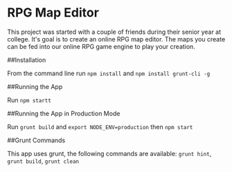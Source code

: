 RPG Map Editor
==============

This project was started with a couple of friends during their senior year at college. It's goal is to create an online RPG map editor. The maps you create can be fed into our online RPG game engine to play your creation.

##Installation

From the command line run `npm install` and `npm install grunt-cli -g`

##Running the App

Run `npm startt`

##Running the App in Production Mode

Run `grunt build` and `export NODE_ENV=production` then `npm start`

##Grunt Commands

This app uses grunt, the following commands are available: `grunt hint`, `grunt build`, `grunt clean`
